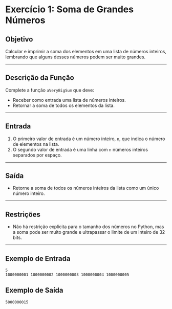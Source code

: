 # Exercício 1: Soma de Grandes Números

## Objetivo
Calcular e imprimir a soma dos elementos em uma lista de números inteiros, lembrando que alguns desses números podem ser muito grandes.

---

## Descrição da Função
Complete a função `aVeryBigSum` que deve:
- Receber como entrada uma lista de números inteiros.
- Retornar a soma de todos os elementos da lista.

---

## Entrada
1. O primeiro valor de entrada é um número inteiro, `n`, que indica o número de elementos na lista.
2. O segundo valor de entrada é uma linha com `n` números inteiros separados por espaço.

---

## Saída
- Retorne a soma de todos os números inteiros da lista como um único número inteiro.

---

## Restrições
- Não há restrição explícita para o tamanho dos números no Python, mas a soma pode ser muito grande e ultrapassar o limite de um inteiro de 32 bits.

---

## Exemplo de Entrada
```plaintext
5
1000000001 1000000002 1000000003 1000000004 1000000005
```

## Exemplo de Saída
```plaintext
5000000015
```